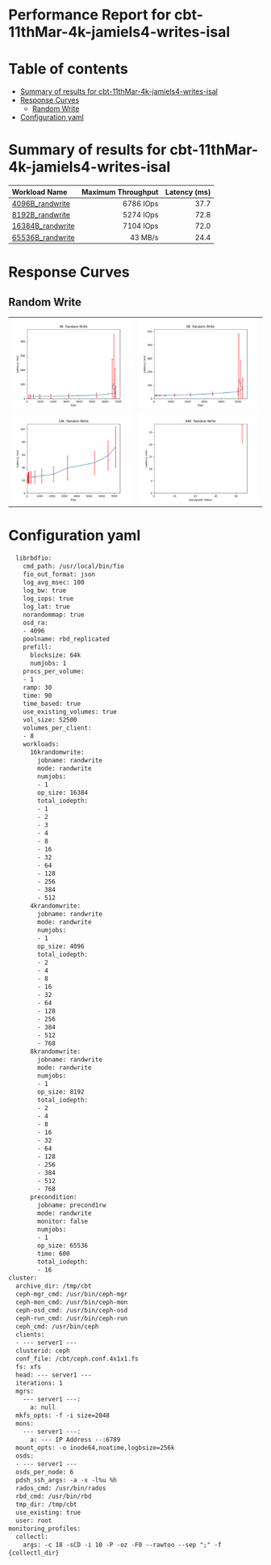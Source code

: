 
Performance Report for cbt-11thMar-4k-jamiels4-writes-isal
==========================================================

Table of contents
=================

* [Summary of results for cbt-11thMar-4k-jamiels4-writes-isal](#summary-of-results-for-cbt-11thmar-4k-jamiels4-writes-isal)
* [Response Curves](#response-curves)
	* [Random Write](#random-write)
* [Configuration yaml](#configuration-yaml)

# Summary of results for cbt-11thMar-4k-jamiels4-writes-isal
  
|Workload Name|Maximum Throughput|Latency (ms)|  
| :--- | ---: | ---: |  
|[4096B_randwrite](#4096B-randwrite)|6786 IOps|37.7|  
|[8192B_randwrite](#8192B-randwrite)|5274 IOps|72.8|  
|[16384B_randwrite](#16384B-randwrite)|7104 IOps|72.0|  
|[65536B_randwrite](#65536B-randwrite)|43 MB/s|24.4|
# Response Curves

## Random Write

|||
| :---: | :---: |
|<a name="4096B-randwrite"></a>![4KK  Random Write](plots.250313_174138/4096B_randwrite.png)|<a name="8192B-randwrite"></a>![8KK  Random Write](plots.250313_174138/8192B_randwrite.png)|
|<a name="16384B-randwrite"></a>![16KK  Random Write](plots.250313_174138/16384B_randwrite.png)|<a name="65536B-randwrite"></a>![64KK  Random Write](plots.250313_174138/65536B_randwrite.png)|

# Configuration yaml


```benchmarks:
  librbdfio:
    cmd_path: /usr/local/bin/fio
    fio_out_format: json
    log_avg_msec: 100
    log_bw: true
    log_iops: true
    log_lat: true
    norandommap: true
    osd_ra:
    - 4096
    poolname: rbd_replicated
    prefill:
      blocksize: 64k
      numjobs: 1
    procs_per_volume:
    - 1
    ramp: 30
    time: 90
    time_based: true
    use_existing_volumes: true
    vol_size: 52500
    volumes_per_client:
    - 8
    workloads:
      16krandomwrite:
        jobname: randwrite
        mode: randwrite
        numjobs:
        - 1
        op_size: 16384
        total_iodepth:
        - 1
        - 2
        - 3
        - 4
        - 8
        - 16
        - 32
        - 64
        - 128
        - 256
        - 384
        - 512
      4krandomwrite:
        jobname: randwrite
        mode: randwrite
        numjobs:
        - 1
        op_size: 4096
        total_iodepth:
        - 2
        - 4
        - 8
        - 16
        - 32
        - 64
        - 128
        - 256
        - 384
        - 512
        - 768
      8krandomwrite:
        jobname: randwrite
        mode: randwrite
        numjobs:
        - 1
        op_size: 8192
        total_iodepth:
        - 2
        - 4
        - 8
        - 16
        - 32
        - 64
        - 128
        - 256
        - 384
        - 512
        - 768
      precondition:
        jobname: precond1rw
        mode: randwrite
        monitor: false
        numjobs:
        - 1
        op_size: 65536
        time: 600
        total_iodepth:
        - 16
cluster:
  archive_dir: /tmp/cbt
  ceph-mgr_cmd: /usr/bin/ceph-mgr
  ceph-mon_cmd: /usr/bin/ceph-mon
  ceph-osd_cmd: /usr/bin/ceph-osd
  ceph-run_cmd: /usr/bin/ceph-run
  ceph_cmd: /usr/bin/ceph
  clients:
  - --- server1 ---
  clusterid: ceph
  conf_file: /cbt/ceph.conf.4x1x1.fs
  fs: xfs
  head: --- server1 ---
  iterations: 1
  mgrs:
    --- server1 ---:
      a: null
  mkfs_opts: -f -i size=2048
  mons:
    --- server1 ---:
      a: --- IP Address --:6789
  mount_opts: -o inode64,noatime,logbsize=256k
  osds:
  - --- server1 ---
  osds_per_node: 6
  pdsh_ssh_args: -a -x -l%u %h
  rados_cmd: /usr/bin/rados
  rbd_cmd: /usr/bin/rbd
  tmp_dir: /tmp/cbt
  use_existing: true
  user: root
monitoring_profiles:
  collectl:
    args: -c 18 -sCD -i 10 -P -oz -F0 --rawtoo --sep ";" -f {collectl_dir}
```